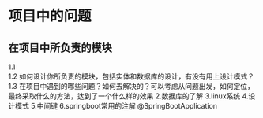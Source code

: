 # 项目中的问题

## 在项目中所负责的模块
   1.1  
   1.2  如何设计你所负责的模块，包括实体和数据库的设计，有没有用上设计模式？
   1.3  在项目中遇到的哪些问题？如何去解决的？可以考虑从问题出发，如何定位，最终采取什么的方法，达到了一个什么样的效果
2.数据库的了解
3.linux系统
4.设计模式
5.中间键
6.springboot常用的注解
   @SpringBootApplication
